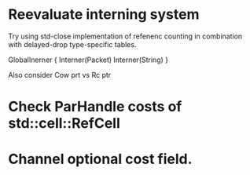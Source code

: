 # Reevaluate interning system

Try using std-close implementation of refenenc counting in
combination with delayed-drop type-specific tables.

GlobalInerner {
Interner(Packet)
Interner(String)
}

Also consider Cow prt vs Rc ptr

# Check ParHandle costs of std::cell::RefCell

# Channel optional cost field.
